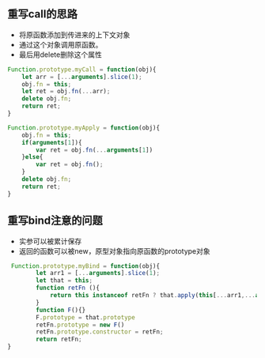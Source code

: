 ## 重写call的思路

- 将原函数添加到传进来的上下文对象
- 通过这个对象调用原函数。
- 最后用delete删除这个属性

```javascript
Function.prototype.myCall = function(obj){
	let arr = [...arguments].slice(1);
	obj.fn = this;
	let ret = obj.fn(...arr);
	delete obj.fn;
	return ret;
}
```

```javascript
Function.prototype.myApply = function(obj){
	obj.fn = this;
	if(arguments[1]){
		var ret = obj.fn(...arguments[1])
	}else{
		var ret = obj.fn();
	}
	delete obj.fn;
	return ret;
}
```

## 重写bind注意的问题

- 实参可以被累计保存
- 返回的函数可以被new，原型对象指向原函数的prototype对象

```javascript
 Function.prototype.myBind = function(obj){
        let arr1 = [...arguments].slice(1);
        let that = this;
        function retFn (){
            return this instanceof retFn ? that.apply(this[...arr1,...arguments]):that.apply(obj,[...arr1,...arguments])
        }
        function F(){}
        F.prototype = that.prototype
        retFn.prototype = new F()
        retFn.prototype.constructor = retFn;
        return retFn;
}
```

